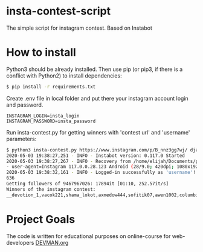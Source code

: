 # insta-contest-script
The simple script for instagram contest. Based on Instabot
# How to install
Python3 should be already installed. Then use pip (or pip3, if there is a conflict with Python2) to install dependencies:
```bash
$ pip install -r requirements.txt
```
Create .env file in local folder and put there your instagram account login and password.
```text
INSTAGRAM_LOGIN=insta_login
INSTAGRAM_PASSWORD=insta_password
```
Run insta-contest.py for getting winners with 'contest url' and 'username' parameters:
```bash
$ python3 insta-contest.py https://www.instagram.com/p/B_nnz3gg7wj/ djakam_style
2020-05-03 19:38:27,251 - INFO - Instabot version: 0.117.0 Started
2020-05-03 19:38:27,267 - INFO - Recovery from /home/elijah/Documents/projects/insta-contest-script/config/cosmo_vibes2020_uuid_and_cookie.json: COOKIE True - UUIDs True - TIMING, DEVICE and ...
- user-agent=Instagram 117.0.0.28.123 Android (28/9.0; 420dpi; 1080x1920; OnePlus; ONEPLUS A3003; OnePlus3; qcom; en_US; 180322800)
2020-05-03 19:38:32,161 - INFO - Logged-in successfully as 'username'!
636
Getting followers of 9467967026: 17894it [01:10, 252.57it/s]
Winners of the instagram contest: 
__devotion_1,vacok221,shama_lokot,axmedow444,sofitik07,awen1002,columbiec_01,_ibragimov500_,ahmed_asadulaev,ocmanovvv.official,magomedov.303,islam00768,xamza.60,magomedbegov13,vazi.20,davud0518,_alkhamatov,_z_a_m_i_r_500
```
# Project Goals
The code is written for educational purposes on online-course for web-developers [DEVMAN.org](https://devman.org)
